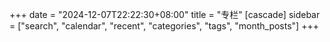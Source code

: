 +++
date = "2024-12-07T22:22:30+08:00"
title = "专栏"
[cascade]
sidebar = ["search", "calendar", "recent", "categories", "tags", "month_posts"]
+++
